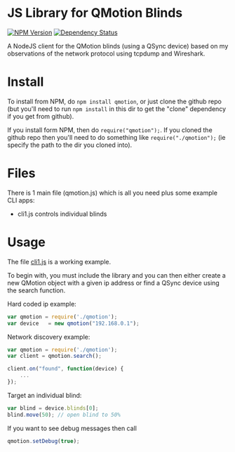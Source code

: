 # JS Library for QMotion Blinds

[![NPM Version](https://img.shields.io/npm/v/qmotion.svg)](https://www.npmjs.com/package/qmotion)
[![Dependency Status](https://img.shields.io/versioneye/d/nodejs/qmotion.svg)](https://www.versioneye.com/nodejs/qmotion/)

A NodeJS client for the QMotion blinds (using a QSync device) based on my observations of the network protocol using tcpdump and Wireshark.

# Install
To install from NPM, do ```npm install qmotion```, or just clone the github repo (but you'll need to run ```npm install``` in this dir to get the "clone" dependency if you get from github).

If you install form NPM, then do ```require("qmotion");```. If you cloned the github repo then you'll need to do something like ```require("./qmotion");``` (ie specify the path to the dir you cloned into).

# Files

There is 1 main file (qmotion.js) which is all you need plus some example CLI
apps:

  * cli1.js controls individual blinds

# Usage

The file [cli1.js](cli1.js) is a working example.

To begin with, you must include the library and you can then either create a new QMotion object with a given ip address or find a QSync device using the search function.

Hard coded ip example:
```JavaScript
var qmotion = require('./qmotion');
var device   = new qmotion("192.168.0.1");
```

Network discovery example:
```JavaScript
var qmotion = require('./qmotion');
var client = qmotion.search();

client.on("found", function(device) {
    ...
});
```

Target an individual blind:

```Javascript
var blind = device.blinds[0];
blind.move(50); // open blind to 50%
```

If you want to see debug messages then call

```JavaScript
qmotion.setDebug(true);
```
